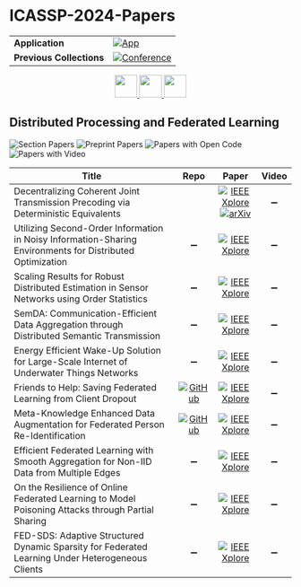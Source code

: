 # ICASSP-2024-Papers

<table>
    <tr>
        <td><strong>Application</strong></td>
        <td>
            <a href="https://huggingface.co/spaces/DmitryRyumin/NewEraAI-Papers" style="float:left;">
                <img src="https://img.shields.io/badge/🤗-NewEraAI--Papers-FFD21F.svg" alt="App" />
            </a>
        </td>
    </tr>
    <tr>
        <td><strong>Previous Collections</strong></td>
        <td>
            <a href="https://github.com/DmitryRyumin/ICASSP-2023-24-Papers/blob/main/README_2023.md">
                <img src="http://img.shields.io/badge/ICASSP-2023-0073AE.svg" alt="Conference">
            </a>
        </td>
    </tr>
</table>

<div align="center">
    <a href="https://github.com/DmitryRyumin/ICASSP-2023-24-Papers/blob/main/sections/2024/main/MLSP-P3.md">
        <img src="https://cdn.jsdelivr.net/gh/DmitryRyumin/NewEraAI-Papers@main/images/left.svg" width="40" alt="" />
    </a>
    <a href="https://github.com/DmitryRyumin/ICASSP-2023-24-Papers/">
        <img src="https://cdn.jsdelivr.net/gh/DmitryRyumin/NewEraAI-Papers@main/images/home.svg" width="40" alt="" />
    </a>
    <a href="https://github.com/DmitryRyumin/ICASSP-2023-24-Papers/blob/main/sections/2024/main/BISP-P3.md">
        <img src="https://cdn.jsdelivr.net/gh/DmitryRyumin/NewEraAI-Papers@main/images/right.svg" width="40" alt="" />
    </a>
</div>

## Distributed Processing and Federated Learning

![Section Papers](https://img.shields.io/badge/Section%20Papers-10-42BA16) ![Preprint Papers](https://img.shields.io/badge/Preprint%20Papers-1-b31b1b) ![Papers with Open Code](https://img.shields.io/badge/Papers%20with%20Open%20Code-2-1D7FBF) ![Papers with Video](https://img.shields.io/badge/Papers%20with%20Video-0-FF0000)

| **Title** | **Repo** | **Paper** | **Video** |
|-----------|:--------:|:---------:|:---------:|
| Decentralizing Coherent Joint Transmission Precoding via Deterministic Equivalents |  | [![IEEE Xplore](https://img.shields.io/badge/IEEE-10447449-E4A42C.svg)](https://ieeexplore.ieee.org/document/10447449) <br /> [![arXiv](https://img.shields.io/badge/arXiv-2403.09958-b31b1b.svg)](https://arxiv.org/abs/2403.09958) | :heavy_minus_sign: |
| Utilizing Second-Order Information in Noisy Information-Sharing Environments for Distributed Optimization | :heavy_minus_sign: | [![IEEE Xplore](https://img.shields.io/badge/IEEE-10447051-E4A42C.svg)](https://ieeexplore.ieee.org/document/10447051) | :heavy_minus_sign: |
| Scaling Results for Robust Distributed Estimation in Sensor Networks using Order Statistics | :heavy_minus_sign: | [![IEEE Xplore](https://img.shields.io/badge/IEEE-10447677-E4A42C.svg)](https://ieeexplore.ieee.org/document/10447677) | :heavy_minus_sign: |
| SemDA: Communication-Efficient Data Aggregation through Distributed Semantic Transmission | :heavy_minus_sign: | [![IEEE Xplore](https://img.shields.io/badge/IEEE-10446003-E4A42C.svg)](https://ieeexplore.ieee.org/document/10446003) | :heavy_minus_sign: |
| Energy Efficient Wake-Up Solution for Large-Scale Internet of Underwater Things Networks | :heavy_minus_sign: | [![IEEE Xplore](https://img.shields.io/badge/IEEE-10447247-E4A42C.svg)](https://ieeexplore.ieee.org/document/10447247) | :heavy_minus_sign: |
| Friends to Help: Saving Federated Learning from Client Dropout | [![GitHub](https://img.shields.io/github/stars/ystex/Federated-Learning-with-Friend-Discovery-and-Model-Substitution-?style=flat)](https://github.com/ystex/Federated-Learning-with-Friend-Discovery-and-Model-Substitution-) | [![IEEE Xplore](https://img.shields.io/badge/IEEE-10447268-E4A42C.svg)](https://ieeexplore.ieee.org/document/10447268) | :heavy_minus_sign: |
| Meta-Knowledge Enhanced Data Augmentation for Federated Person Re-Identification | [![GitHub](https://img.shields.io/github/stars/songchunli1999/MEDA?style=flat)](https://github.com/songchunli1999/MEDA) | [![IEEE Xplore](https://img.shields.io/badge/IEEE-10447543-E4A42C.svg)](https://ieeexplore.ieee.org/document/10447543) | :heavy_minus_sign: |
| Efficient Federated Learning with Smooth Aggregation for Non-IID Data from Multiple Edges | :heavy_minus_sign: | [![IEEE Xplore](https://img.shields.io/badge/IEEE-10447506-E4A42C.svg)](https://ieeexplore.ieee.org/document/10447506) | :heavy_minus_sign: |
| On the Resilience of Online Federated Learning to Model Poisoning Attacks through Partial Sharing | :heavy_minus_sign: | [![IEEE Xplore](https://img.shields.io/badge/IEEE-10447497-E4A42C.svg)](https://ieeexplore.ieee.org/document/10447497) | :heavy_minus_sign: |
| FED-SDS: Adaptive Structured Dynamic Sparsity for Federated Learning Under Heterogeneous Clients | :heavy_minus_sign: | [![IEEE Xplore](https://img.shields.io/badge/IEEE-10446879-E4A42C.svg)](https://ieeexplore.ieee.org/document/10446879) | :heavy_minus_sign: |
